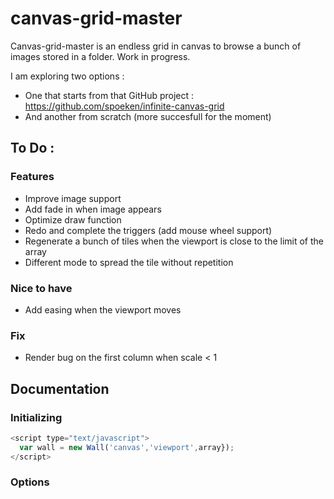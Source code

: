 # canvas-grid-master

Canvas-grid-master is an endless grid in canvas to browse a bunch of images stored in a folder.
Work in progress.

I am exploring two options :
* One that starts from that GitHub project : https://github.com/spoeken/infinite-canvas-grid
* And another from scratch (more succesfull for the moment)


## To Do :

### Features
* Improve image support
* Add fade in when image appears
* Optimize draw function
* Redo and complete the triggers (add mouse wheel support)
* Regenerate a bunch of tiles when the viewport is close to the limit of the array
* Different mode to spread the tile without repetition


### Nice to have
* Add easing when the viewport moves


### Fix
* Render bug on the first column when scale < 1


## Documentation

### Initializing
```javascript
<script type="text/javascript">
  var wall = new Wall('canvas','viewport',array});
</script>
```


### Options
